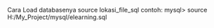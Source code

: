 Cara Load databasenya source lokasi_file_sql
contoh: mysql> source H:/My_Project/mysql/elearning.sql


